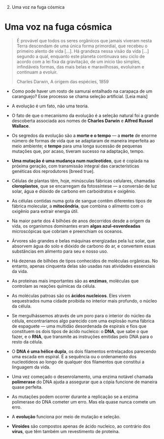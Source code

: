 2. Uma voz na fuga cósmica

# Uma voz na fuga cósmica

> É provável que todos os seres orgânicos que jamais viveram nesta Terra descendam de uma única forma primordial, que recebeu o primeiro alento de vida \[…\]. Há grandeza nessa visão da vida \[…\] segundo a qual, enquanto este planeta continuava seu ciclo de acordo com a lei fixa da gravitação, de um início tão simples, infindáveis formas, das mais belas e maravilhosas, evoluíram e continuam a evoluir.
> 
> Charles Darwin, A origem das espécies, 1859

- Como pode haver um rosto de samurai entalhado na carapaça de um caranguejo? Esse processo se chama seleção artificial. \[Leia mais\]
- A evolução é um fato, não uma teoria.
    
- O fato de que o mecanismo da evolução é a seleção natural foi a grande descoberta associada aos nomes de **Charles Darwin** e **Alfred Russel Wallace**.
    
- Os segredos da evolução são a **morte e o tempo** — a **morte** de enorme número de formas de vida que se adaptaram de maneira imperfeita ao meio ambiente; e **tempo** para uma longa sucessão de pequenas mutações que, por acaso, tiveram sucesso na adaptação, tempo.
    
- **Uma mutação é uma mudança num nucleotídeo**, que é copiada na próxima geração, com transmissão integral das características genéticas dos reprodutores \[breed true\].
    
- Células de plantas têm, hoje, minúsculas fábricas celulares, chamadas **cloroplastos**, que se encarregam da fotossíntese — a conversão de luz solar, água e dióxido de carbono em carboidratos e oxigênio.
    
- As células contidas numa gota de sangue contêm diferentes tipos de fábrica molecular, a **mitocôndria**, que combina o alimento com o oxigênio para extrair energia útil.
    
- Na maior parte dos 4 bilhões de anos decorridos desde a origem da vida, os organismos dominantes eram **algas azul-esverdeadas** microscópicas que cobriam e preenchiam os oceanos.
    
- Árvores são grandes e belas máquinas energizadas pela luz solar, que absorvem água do solo e dióxido de carbono do ar, e convertem essas substâncias em alimento para seu e nosso uso.
    
- Há dezenas de bilhões de tipos conhecidos de moléculas orgânicas. No entanto, apenas cinquenta delas são usadas nas atividades essenciais da vida.
    
- As proteínas mais importantes são as **enzimas**, moléculas que controlam as reações químicas da célula.
    
- As moléculas patroas são os **ácidos nucleicos**. Eles vivem sequestrados numa cidade proibida no interior mais profundo, o núcleo da célula.
    
- Se mergulhássemos através de um poro para o interior do núcleo da célula, encontraríamos algo parecido com uma explosão numa fábrica de espaguete — uma multidão desordenada de espirais e fios que constituem os dois tipos de ácido nucleico: o **DNA**, que sabe o que fazer, e o **RNA**, que transmite as instruções emitidas pelo DNA para o resto da célula.
    
- O **DNA é uma hélice dupla**, os dois filamentos entrelaçados parecendo uma escada em espiral. É a sequência ou o ordenamento dos nucleotídeos ao longo de qualquer dos filamentos que constitui a linguagem da vida.
    
- Uma vez começado o desenrolamento, uma enzima notável chamada **polimerase** do DNA ajuda a assegurar que a cópia funcione de maneira quase perfeita.
    
- As mutações podem ocorrer durante a replicação se a enzima polimerase do DNA cometer um erro. Mas ela quase nunca comete um erro.
    
- A **evolução** funciona por meio de mutação e seleção.
    
- **Viroides** são compostos apenas de ácido nucleico, ao contrário dos **vírus**, que têm também um revestimento de proteína.